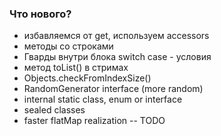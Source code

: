 ### Что нового?

- избавляемся от get, используем accessors
- методы со строками
- Гварды внутри блока switch case - условия
- метод toList() в стримах
- Objects.checkFromIndexSize()
- RandomGenerator interface (more random)
- internal static class, enum or interface
- sealed classes
- faster flatMap realization -- TODO